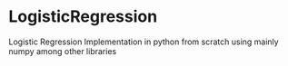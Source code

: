 # LogisticRegression
Logistic Regression Implementation in python from scratch using mainly numpy among other libraries
